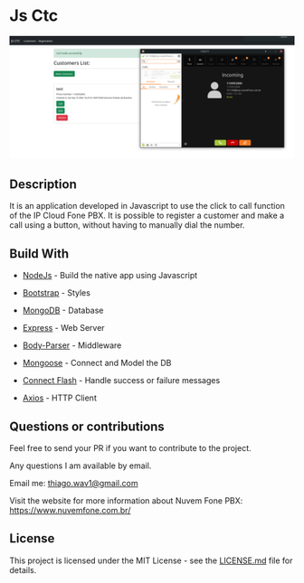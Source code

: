 # Js Ctc

![Preview-Screens](https://github.com/thiagomedeiros11/jsctc/blob/main/screen.png)

## Description

It is an application developed in Javascript to use the click to call function of the IP Cloud Fone PBX. It is possible to register a customer and make a call using a button, without having to manually dial the number.

## Build With

- [NodeJs](https://github.com/nodejs) - Build the native app using Javascript

- [Bootstrap](https://github.com/twbs/bootstrap) - Styles

- [MongoDB](https://github.com/mongodb/mongo) - Database

- [Express](https://github.com/expressjs/express) - Web Server

- [Body-Parser](https://github.com/expressjs/body-parser) - Middleware

- [Mongoose](https://github.com/Automattic/mongoose) - Connect and Model the DB

- [Connect Flash](https://github.com/jaredhanson/connect-flash) - Handle success or failure messages

- [Axios](https://github.com/axios/axios) - HTTP Client

## Questions or contributions

Feel free to send your PR if you want to contribute to the project.

Any questions I am available by email.

Email me: thiago.wav1@gmail.com

Visit the website for more information about Nuvem Fone PBX: https://www.nuvemfone.com.br/

## License
This project is licensed under the MIT License - see the [LICENSE.md](https://github.com/thiagomedeiros11/jsctc/blob/main/LICENSE) file for details.
